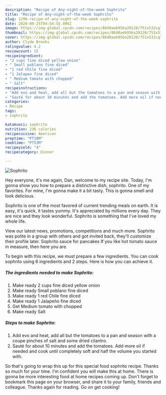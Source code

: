 ```yaml
---
description: "Recipe of Any-night-of-the-week Sophrito"
title: "Recipe of Any-night-of-the-week Sophrito"
slug: 1296-recipe-of-any-night-of-the-week-sophrito
date: 2020-09-25T04:54:55.096Z
image: https://img-global.cpcdn.com/recipes/8640aeb956a20120/751x532cq70/sophrito-recipe-main-photo.jpg
thumbnail: https://img-global.cpcdn.com/recipes/8640aeb956a20120/751x532cq70/sophrito-recipe-main-photo.jpg
cover: https://img-global.cpcdn.com/recipes/8640aeb956a20120/751x532cq70/sophrito-recipe-main-photo.jpg
author: Clyde Brooks
ratingvalue: 4.2
reviewcount: 15
recipeingredient:
- "2 cups fine diced yellow onion"
- " Small poblano fine diced"
- "1 red Chile fine diced"
- "1 Jalapeo fine diced"
- " Medium tomato with chopped"
- " Salt"
recipeinstructions:
- "Add evo and heat, add all but the tomatoes to a pan and season with a coupe pinches of salt and some dried cilantro."
- "Sauté for about 10 minutes and add the tomatoes. Add more oil if needed and cook until completely soft and half the volume you started with."
categories:
- Recipe
tags:
- sophrito

katakunci: sophrito 
nutrition: 236 calories
recipecuisine: American
preptime: "PT10M"
cooktime: "PT53M"
recipeyield: "4"
recipecategory: Dinner

---
```



![Sophrito](https://img-global.cpcdn.com/recipes/8640aeb956a20120/751x532cq70/sophrito-recipe-main-photo.jpg)

Hey everyone, it's me again, Dan, welcome to my recipe site. Today, I'm gonna show you how to prepare a distinctive dish, sophrito. One of my favorites. For mine, I'm gonna make it a bit tasty. This is gonna smell and look delicious.

Sophrito is one of the most favored of current trending meals on earth. It is easy, it's quick, it tastes yummy. It's appreciated by millions every day. They are nice and they look wonderful. Sophrito is something that I've loved my whole life.

View our latest news, promotions, competitions and much more. Sophrito was polite in a group with others and got invited back, they&#39;ll customize their profile later. Sophrito sauce for pancakes If you like hot tomato sauce in measure, then here you are.


To begin with this recipe, we must prepare a few ingredients. You can cook sophrito using 6 ingredients and 2 steps. Here is how you can achieve it.

<!--inarticleads1-->

##### The ingredients needed to make Sophrito:

1. Make ready 2 cups fine diced yellow onion
1. Make ready  Small poblano fine diced
1. Make ready 1 red Chile fine diced
1. Make ready 1 Jalapeño fine diced
1. Get  Medium tomato with chopped
1. Make ready  Salt




<!--inarticleads2-->

##### Steps to make Sophrito:

1. Add evo and heat, add all but the tomatoes to a pan and season with a coupe pinches of salt and some dried cilantro.
1. Sauté for about 10 minutes and add the tomatoes. Add more oil if needed and cook until completely soft and half the volume you started with.




So that's going to wrap this up for this special food sophrito recipe. Thanks so much for your time. I'm confident you will make this at home. There is gonna be more interesting food at home recipes coming up. Don't forget to bookmark this page on your browser, and share it to your family, friends and colleague. Thanks again for reading. Go on get cooking!
